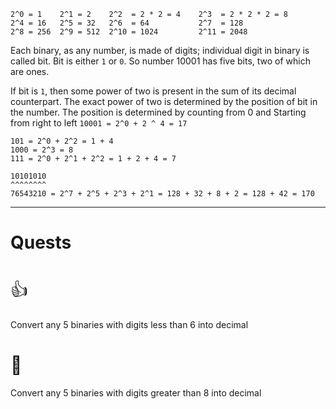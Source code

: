 ```
2^0 = 1    2^1 = 2    2^2  = 2 * 2 = 4    2^3  = 2 * 2 * 2 = 8
2^4 = 16   2^5 = 32   2^6  = 64           2^7  = 128
2^8 = 256  2^9 = 512  2^10 = 1024         2^11 = 2048
```

Each binary, as any number, is made of digits; individual digit in binary is called bit. Bit is either `1` or `0`. So number 10001 has five bits, two of which are ones.

If bit is `1`, then some power of two is present in the sum of its decimal counterpart.
The exact power of two is determined by the position of bit in the number.
The position is determined by counting from 0 and Starting from right to left
`10001 = 2^0 + 2 ^ 4 = 17`

```
101 = 2^0 + 2^2 = 1 + 4
1000 = 2^3 = 8
111 = 2^0 + 2^1 + 2^2 = 1 + 2 + 4 = 7

10101010  
^^^^^^^^
76543210 = 2^7 + 2^5 + 2^3 + 2^1 = 128 + 32 + 8 + 2 = 128 + 42 = 170 
```
---
# Quests

# <span style="font-weight: normal">👍</span>
Convert any 5 binaries with digits less than 6 into decimal
# <span style="font-weight: normal">🏅️</span>
Convert any 5 binaries with digits greater than 8 into decimal
